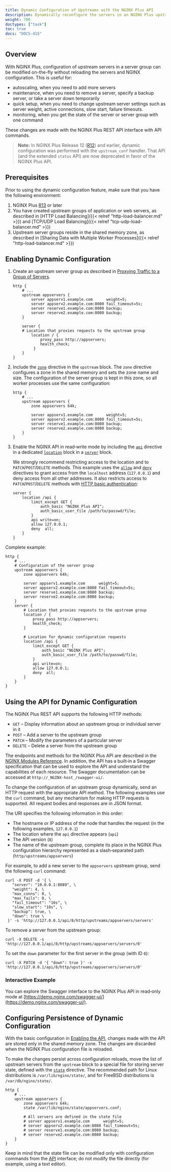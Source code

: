 ```yaml
---
title: Dynamic Configuration of Upstreams with the NGINX Plus API
description: Dynamically reconfigure the servers in an NGINX Plus upstream group using the NGINX Plus API, without reloading configuration or restarting processes.
weight: 700
doctypes: ["task"]
toc: true
docs: "DOCS-415"
---
```



<span id="overview"></span>
## Overview

With NGINX Plus, configuration of upstream servers in a server group can be modified on-the-fly without reloading the servers and NGINX configuration. This is useful for:
* autoscaling, when you need to add more servers
* maintenance, when you need to remove a server, specify a backup server, or take a server down temporarily
* quick setup, when you need to change upstream server settings such as server weight, active connections, slow start, failure timeouts.
* monitoring, when you get the state of the server or server group with one command

These changes are made with the NGINX Plus REST API interface with API commands.

> **Note:** In NGINX Plus Release 12 (<a href="../../../releases/#r12">R12</a>) and earlier, dynamic configuration was performed with the `upstream_conf` handler. That API (and the extended `status` API) are now deprecated in favor of the NGINX Plus API.


<span id="prereq"></span>
## Prerequisites

Prior to using the dynamic configuration feature, make sure that you have the following environment:

1.  NGINX Plus <a href="../../../releases/#r13">R13</a> or later
2.  You have created upstream groups of application or web servers, as described in [HTTP Load Balancing]({{< relref "http-load-balancer.md" >}}) and [TCP/UDP Load Balancing]({{< relref "tcp-udp-load-balancer.md" >}})
3.  Upstream server groups reside in the shared memory zone, as described in [Sharing Data with Multiple Worker Processes]({{< relref "http-load-balancer.md" >}})


<span id="api_setup"></span>
## Enabling Dynamic Configuration

1. Create an upstream server group as described in <a href="../http-load-balancer/#proxying-http-traffic-to-a-group-of-servers">Proxying Traffic to a Group of Servers</a>.

    ```nginx
    http {
        # ...
        upstream appservers {          
            server appserv1.example.com      weight=5;
            server appserv2.example.com:8080 fail_timeout=5s;
            server reserve1.example.com:8080 backup;
            server reserve2.example.com:8080 backup;
        }
        
        server {
        # Location that proxies requests to the upstream group
            location / {
                proxy_pass http://appservers;
                health_check;
             }
        }
    }
    ```

1. Include the [`zone`](https://nginx.org/en/docs/http/ngx_http_upstream_module.html#zone) directive in the `upstream` block. The `zone` directive configures a zone in the shared memory and sets the zone name and size. The configuration of the server group is kept in this zone, so all worker processes use the same configuration:

    ```nginx
    http {
        # ...
        upstream appservers {
            zone appservers 64k;
            
            server appserv1.example.com      weight=5;
            server appserv2.example.com:8080 fail_timeout=5s;
            server reserve1.example.com:8080 backup;
            server reserve2.example.com:8080 backup;
        }
    }
    ```
    
2. Enable the NGINX API in read‑write mode by including the [`api`](https://nginx.org/en/docs/http/ngx_http_api_module.html#api) directive in a dedicated [`location`](https://nginx.org/en/docs/http/ngx_http_core_module.html#location) block in a [`server`](https://nginx.org/en/docs/http/ngx_http_core_module.html#server) block.

   We strongly recommend restricting access to the location and to `PATCH`/`POST`/`DELETE` methods. This example uses the [`allow`](https://nginx.org/en/docs/http/ngx_http_access_module.html#allow) and [`deny`](https://nginx.org/en/docs/http/ngx_http_access_module.html#deny) directives to grant access from the `localhost` address (`127.0.0.1`) and deny access from all other addresses. It also restricts access to `PATCH`/`POST`/`DELETE` methods with [HTTP basic authentication](https://nginx.org/en/docs/http/ngx_http_auth_basic_module.html):

    ```nginx
    server {
        location /api {
            limit_except GET {
                auth_basic "NGINX Plus API";
                auth_basic_user_file /path/to/passwd/file;
            }
            api write=on;
            allow 127.0.0.1;
            deny  all;
        }
    }
    ```

Complete example:

```nginx
http {
    # ...
    # Configuration of the server group
    upstream appservers {
        zone appservers 64k;
        
        server appserv1.example.com      weight=5;
        server appserv2.example.com:8080 fail_timeout=5s;
        server reserve1.example.com:8080 backup;
        server reserve2.example.com:8080 backup;
    }
    server {
        # Location that proxies requests to the upstream group
        location / {
            proxy_pass http://appservers;
            health_check;
        }
        
        # Location for dynamic configuration requests
        location /api {
            limit_except GET {
                auth_basic "NGINX Plus API";
                auth_basic_user_file /path/to/passwd/file;
            }
            api write=on;
            allow 127.0.0.1;
            deny  all;
        }
    }
}
```

<span id="api_use"></span>
## Using the API for Dynamic Configuration

The NGINX Plus REST API supports the following HTTP methods:

* `GET` – Display information about an upstream group or individual server in it 
* `POST` – Add a server to the upstream group
* `PATCH` – Modify the parameters of a particular server
* `DELETE` – Delete a server from the upstream group

The endpoints and methods for the NGINX Plus API are described in the [NGINX Modules Reference](https://nginx.org/en/docs/http/ngx_http_api_module.html). In addition, the API has a built‑in a Swagger specification that can be used to explore the API and understand the capabilities of each resource. The Swagger documentation can be accessed at `http://_NGINX-host_/swagger-ui/`.

To change the configuration of an upstream group dynamically, send an HTTP request with the appropriate API method. The following examples use the `curl` command, but any mechanism for making HTTP requests is supported. All request bodies and responses are in JSON format. 

The URI specifies the following information in this order:

* The hostname or IP address of the node that handles the request (in the following examples, `127.0.0.1`)
* The location where the `api` directive appears (`api`)
* The API version (`8`)
* The name of the upstream group, complete its place in the NGINX Plus configuration hierarchy represented as a slash‑separated path (`http/upstreams/appservers`)

For example, to add a new server to the `appservers` upstream group, send the following `curl` command:

```shell
curl -X POST -d '{ \
   "server": "10.0.0.1:8089", \
   "weight": 4, \
   "max_conns": 0, \
   "max_fails": 0, \
   "fail_timeout": "10s", \
   "slow_start": "10s", \
   "backup": true, \
   "down": true \
 }' -s 'http://127.0.0.1/api/8/http/upstreams/appservers/servers'
```

To remove a server from the upstream group:

```shell
curl -X DELETE -s 'http://127.0.0.1/api/8/http/upstreams/appservers/servers/0'
```

To set the `down` parameter for the first server in the group (with ID `0`):

```shell
curl -X PATCH -d '{ "down": true }' -s 'http://127.0.0.1/api/8/http/upstreams/appservers/servers/0'
```


<span id="example"></span>
### Interactive Example

You can explore the Swagger interface to the NGINX Plus API in read‑only mode at [https://demo.nginx.com/swagger-ui/](https://demo.nginx.com/swagger-ui/).


<span id="state"></span>
## Configuring Persistence of Dynamic Configuration

With the basic configuration in 
[Enabling the API](#api_setup), changes made with the API are stored only in the shared memory zone. The changes are discarded when the NGINX Plus configuration file is reloaded.

To make the changes persist across configuration reloads, move the list of upstream servers from the `upstream` block to a special file for storing server state, defined with the [`state`](https://nginx.org/en/docs/http/ngx_http_upstream_module.html#state) directive. The recommended path for Linux distributions is `/var/lib/nginx/state/`, and for FreeBSD distributions is `/var/db/nginx/state/`.

```nginx
http {
    # ...
    upstream appservers {
        zone appservers 64k;
        state /var/lib/nginx/state/appservers.conf;
        
        # All servers are defined in the state file
        # server appserv1.example.com      weight=5;
        # server appserv2.example.com:8080 fail_timeout=5s;
        # server reserve1.example.com:8080 backup;
        # server reserve2.example.com:8080 backup;
    }
}
```

Keep in mind that the state file can be modified only with configuration commands from the [API](https://nginx.org/en/docs/http/ngx_http_api_module.html) interface; do not modify the file directly (for example, using a text editor).
